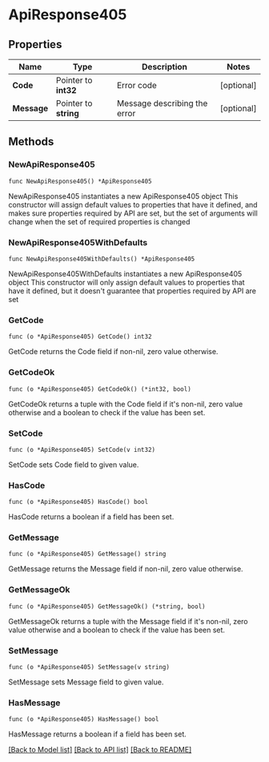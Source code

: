 # ApiResponse405

## Properties

Name | Type | Description | Notes
------------ | ------------- | ------------- | -------------
**Code** | Pointer to **int32** | Error code | [optional] 
**Message** | Pointer to **string** | Message describing the error | [optional] 

## Methods

### NewApiResponse405

`func NewApiResponse405() *ApiResponse405`

NewApiResponse405 instantiates a new ApiResponse405 object
This constructor will assign default values to properties that have it defined,
and makes sure properties required by API are set, but the set of arguments
will change when the set of required properties is changed

### NewApiResponse405WithDefaults

`func NewApiResponse405WithDefaults() *ApiResponse405`

NewApiResponse405WithDefaults instantiates a new ApiResponse405 object
This constructor will only assign default values to properties that have it defined,
but it doesn't guarantee that properties required by API are set

### GetCode

`func (o *ApiResponse405) GetCode() int32`

GetCode returns the Code field if non-nil, zero value otherwise.

### GetCodeOk

`func (o *ApiResponse405) GetCodeOk() (*int32, bool)`

GetCodeOk returns a tuple with the Code field if it's non-nil, zero value otherwise
and a boolean to check if the value has been set.

### SetCode

`func (o *ApiResponse405) SetCode(v int32)`

SetCode sets Code field to given value.

### HasCode

`func (o *ApiResponse405) HasCode() bool`

HasCode returns a boolean if a field has been set.

### GetMessage

`func (o *ApiResponse405) GetMessage() string`

GetMessage returns the Message field if non-nil, zero value otherwise.

### GetMessageOk

`func (o *ApiResponse405) GetMessageOk() (*string, bool)`

GetMessageOk returns a tuple with the Message field if it's non-nil, zero value otherwise
and a boolean to check if the value has been set.

### SetMessage

`func (o *ApiResponse405) SetMessage(v string)`

SetMessage sets Message field to given value.

### HasMessage

`func (o *ApiResponse405) HasMessage() bool`

HasMessage returns a boolean if a field has been set.


[[Back to Model list]](../README.md#documentation-for-models) [[Back to API list]](../README.md#documentation-for-api-endpoints) [[Back to README]](../README.md)


